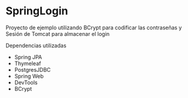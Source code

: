 # SpringLogin
Proyecto de ejemplo utilizando BCrypt para codificar las contraseñas y Sesión de Tomcat para almacenar el login

Dependencias utilizadas

- Spring JPA
- Thymeleaf
- PostgresJDBC
- Spring Web
- DevTools
- BCrypt

